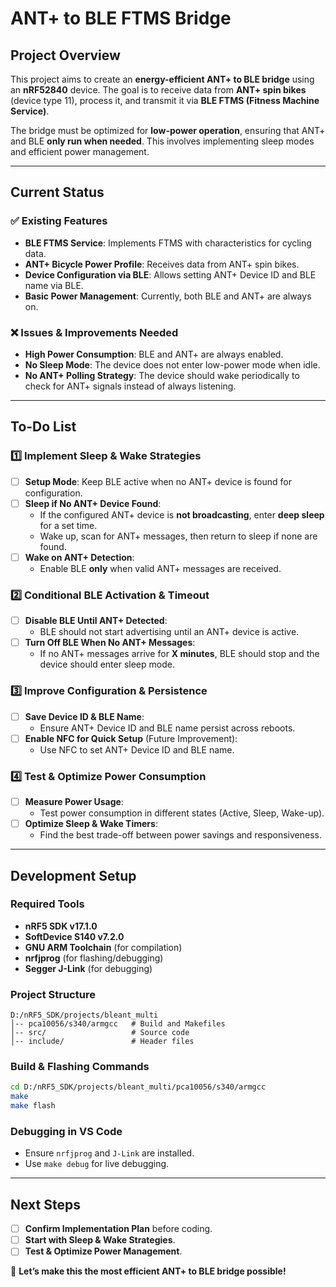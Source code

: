 # ANT+ to BLE FTMS Bridge

## **Project Overview**
This project aims to create an **energy-efficient ANT+ to BLE bridge** using an **nRF52840** device. The goal is to receive data from **ANT+ spin bikes** (device type 11), process it, and transmit it via **BLE FTMS (Fitness Machine Service)**.

The bridge must be optimized for **low-power operation**, ensuring that ANT+ and BLE **only run when needed**. This involves implementing sleep modes and efficient power management.

---

## **Current Status**
### ✅ **Existing Features**
- **BLE FTMS Service**: Implements FTMS with characteristics for cycling data.
- **ANT+ Bicycle Power Profile**: Receives data from ANT+ spin bikes.
- **Device Configuration via BLE**: Allows setting ANT+ Device ID and BLE name via BLE.
- **Basic Power Management**: Currently, both BLE and ANT+ are always on.

### ❌ **Issues & Improvements Needed**
- **High Power Consumption**: BLE and ANT+ are always enabled.
- **No Sleep Mode**: The device does not enter low-power mode when idle.
- **No ANT+ Polling Strategy**: The device should wake periodically to check for ANT+ signals instead of always listening.

---

## **To-Do List**
### **1️⃣ Implement Sleep & Wake Strategies**
- [ ] **Setup Mode**: Keep BLE active when no ANT+ device is found for configuration.
- [ ] **Sleep if No ANT+ Device Found**:
  - If the configured ANT+ device is **not broadcasting**, enter **deep sleep** for a set time.
  - Wake up, scan for ANT+ messages, then return to sleep if none are found.
- [ ] **Wake on ANT+ Detection**:
  - Enable BLE **only** when valid ANT+ messages are received.

### **2️⃣ Conditional BLE Activation & Timeout**
- [ ] **Disable BLE Until ANT+ Detected**:
  - BLE should not start advertising until an ANT+ device is active.
- [ ] **Turn Off BLE When No ANT+ Messages**:
  - If no ANT+ messages arrive for **X minutes**, BLE should stop and the device should enter sleep mode.

### **3️⃣ Improve Configuration & Persistence**
- [ ] **Save Device ID & BLE Name**:
  - Ensure ANT+ Device ID and BLE name persist across reboots.
- [ ] **Enable NFC for Quick Setup** (Future Improvement):
  - Use NFC to set ANT+ Device ID and BLE name.

### **4️⃣ Test & Optimize Power Consumption**
- [ ] **Measure Power Usage**:
  - Test power consumption in different states (Active, Sleep, Wake-up).
- [ ] **Optimize Sleep & Wake Timers**:
  - Find the best trade-off between power savings and responsiveness.

---

## **Development Setup**
### **Required Tools**
- **nRF5 SDK v17.1.0**
- **SoftDevice S140 v7.2.0**
- **GNU ARM Toolchain** (for compilation)
- **nrfjprog** (for flashing/debugging)
- **Segger J-Link** (for debugging)

### **Project Structure**
```
D:/nRF5_SDK/projects/bleant_multi
│-- pca10056/s340/armgcc   # Build and Makefiles
│-- src/                   # Source code
│-- include/               # Header files
```

### **Build & Flashing Commands**
```sh
cd D:/nRF5_SDK/projects/bleant_multi/pca10056/s340/armgcc
make
make flash
```

### **Debugging in VS Code**
- Ensure `nrfjprog` and `J-Link` are installed.
- Use `make debug` for live debugging.

---

## **Next Steps**
- [ ] **Confirm Implementation Plan** before coding.
- [ ] **Start with Sleep & Wake Strategies**.
- [ ] **Test & Optimize Power Management**.

🚀 **Let’s make this the most efficient ANT+ to BLE bridge possible!**

